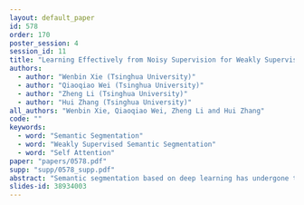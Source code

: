 ```yaml
---
layout: default_paper
id: 578
order: 170
poster_session: 4
session_id: 11
title: "Learning Effectively from Noisy Supervision for Weakly Supervised Semantic Segmentation"
authors:
  - author: "Wenbin Xie (Tsinghua University)"
  - author: "Qiaoqiao Wei (Tsinghua University)"
  - author: "Zheng Li (Tsinghua University)"
  - author: "Hui Zhang (Tsinghua University)"
all_authors: "Wenbin Xie, Qiaoqiao Wei, Zheng Li and Hui Zhang"
code: ""
keywords:
  - word: "Semantic Segmentation"
  - word: "Weakly Supervised Semantic Segmentation"
  - word: "Self Attention"
paper: "papers/0578.pdf"
supp: "supp/0578_supp.pdf"
abstract: "Semantic segmentation based on deep learning has undergone tremendous progress in recent years. However, it continues to depend heavily on massive densely annotated data.  In this paper, we propose a novel framework for weakly supervised semantic segmentation (WSSS) using bounding boxes to alleviate the need for pixel-wise annotations. We argue that the most important problem of WSSS should be learning effectively from noisy supervision. Therefore, we present a constrained foreground segmentation network (CFS) to generate high-quality dense annotations from noisy proposals. The network converts the segmentation task from multi-class classification to two-class classification and removes most of irrelevant regions, making the task easier to optimize. Besides, we introduce a loss-guided self-attention (LGSA) module to encourage self-correcting among intra-class pixels. Instead of allowing global information exchanges in existing non-local networks, our module imposes loss constraints on the information exchanges between different categories and learns a more reasonable affinity matrix which can be used for further random walk. Experiments indicate that our LGSA module has better performance and interpretability even with noisy supervision. We obtain state-of-the-art results on the Pascal VOC 2012 validation set by combining the two novel components."
slides-id: 38934003
---
```

